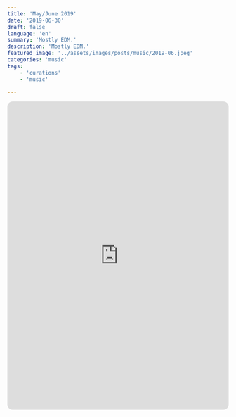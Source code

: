 ```yaml
---
title: 'May/June 2019'
date: '2019-06-30'
draft: false
language: 'en'
summary: 'Mostly EDM.'
description: 'Mostly EDM.'
featured_image: '../assets/images/posts/music/2019-06.jpeg'
categories: 'music'
tags:
    - 'curations'
    - 'music'

---
```

<!-- @format -->
<iframe
    style="border-radius:12px"
    src="https://open.spotify.com/embed/playlist/5dKq0ygPxCou48ZcLURZBj"
    width="100%"
    height="700"
    frameBorder="0"
    allowfullscreen=""
    allow="
        autoplay;
        clipboard-write;
        encrypted-media;
        fullscreen;
        picture-in-picture
    "
    loading="lazy"
></iframe>
